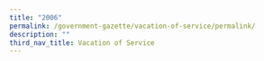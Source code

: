 ```yaml
---
title: "2006"
permalink: /government-gazette/vacation-of-service/permalink/
description: ""
third_nav_title: Vacation of Service
---
```

